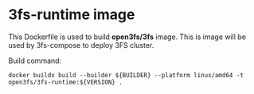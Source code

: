 # 3fs-runtime image

This Dockerfile is used to build **open3fs/3fs** image. This is image will be used by 3fs-compose to deploy 3FS cluster.

Build command:

```
docker buildx build --builder ${BUILDER} --platform linux/amd64 -t open3fs/3fs-runtime:${VERSION} .
```
